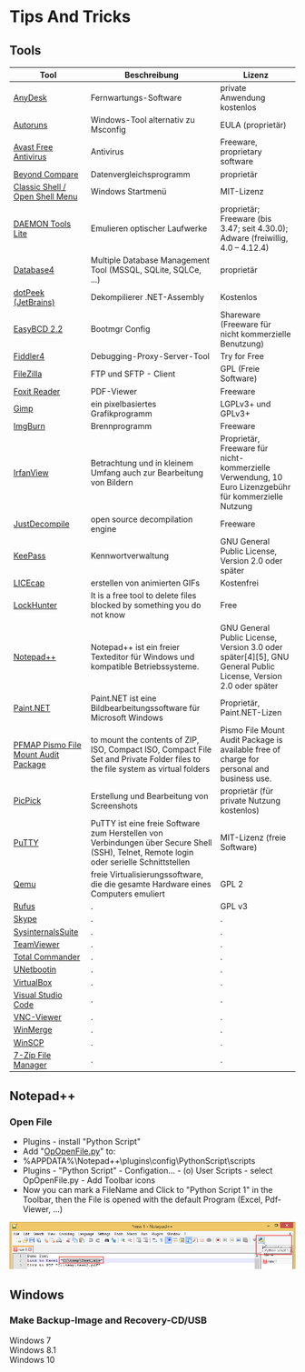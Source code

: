 # Tips And Tricks

## Tools

|Tool|Beschreibung|Lizenz|
|-|-|-|
| [AnyDesk](src/Tools/AnyDesk/AnyDesk.md) | Fernwartungs-Software | private Anwendung kostenlos |
| [Autoruns](src/Tools/Autoruns/Autoruns.md) | Windows-Tool alternativ zu Msconfig | EULA (proprietär) |
| [Avast Free Antivirus](src/Tools/Avast_Antivirus/Avast_Antivirus.md) | Antivirus | Freeware, proprietary software |
| [Beyond Compare](src/Tools/Beyond_Compare/Beyond_Compare.md) | Datenvergleichsprogramm | proprietär |
| [Classic Shell / Open Shell Menu](src/Tools/Classic_Shell/Classic_Shell.md) | Windows Startmenü | MIT-Lizenz |
| [DAEMON Tools Lite](src/Tools/DAEMON_Tools_Lite/DAEMON_Tools_Lite.md) | Emulieren optischer Laufwerke | proprietär; Freeware (bis 3.47; seit 4.30.0); Adware (freiwillig, 4.0 – 4.12.4) |
| [Database4](src/Tools/Database4/Database4.md)| Multiple Database Management Tool (MSSQL, SQLite, SQLCe, ...) | proprietär |
| [dotPeek (JetBrains)](src/Tools/dotPeek/dotPeek.md) | Dekompilierer .NET-Assembly | Kostenlos |
| [EasyBCD 2.2](src/Tools/EasyBCD/EasyBCD.md)| Bootmgr Config | Shareware (Freeware für nicht kommerzielle Benutzung) |
| [Fiddler4](src/Tools/Fiddler/Fiddler.md) | Debugging-Proxy-Server-Tool | Try for Free |
| [FileZilla](src/Tools/FileZilla/FileZilla.md) | FTP und SFTP - Client | GPL (Freie Software) |
| [Foxit Reader](src/Tools/Foxit_Reader/Foxit_Reader.md) | PDF-Viewer | Freeware |
| [Gimp](src/Tools/Gimp/Gimp.md) | ein pixelbasiertes Grafikprogramm | LGPLv3+ und GPLv3+ |
| [ImgBurn](src/Tools/ImgBurn/ImgBurn.md) | Brennprogramm | Freeware |
| [IrfanView](src/Tools/IrfanView/IrfanView.md) | Betrachtung und in kleinem Umfang auch zur Bearbeitung von Bildern | Proprietär, Freeware für nicht-kommerzielle Verwendung, 10 Euro Lizenzgebühr für kommerzielle Nutzung |
| [JustDecompile](src/Tools/JustDecompile/JustDecompile.md) | open source decompilation engine | Freeware |
| [KeePass](src/Tools/KeePass/KeePass.md) | Kennwortverwaltung | GNU General Public License, Version 2.0 oder später |
| [LICEcap](src/Tools/LICEcap/LICEcap.md) | erstellen von animierten GIFs | Kostenfrei |
| [LockHunter](src/Tools/LockHunter/LockHunter.md) | It is a free tool to delete files blocked by something you do not know | Free |
| [Notepad++](src/Tools/Notepad++/Notepad++.md) | Notepad++ ist ein freier Texteditor für Windows und kompatible Betriebssysteme. | GNU General Public License, Version 3.0 oder später[4][5], GNU General Public License, Version 2.0 oder später |
| [Paint.NET](src/Tools/Paint.NET/Paint.NET.md) | Paint.NET ist eine Bildbearbeitungssoftware für Microsoft Windows | Proprietär, Paint.NET-Lizen |
| [PFMAP Pismo File Mount Audit Package](src/Tools/PFMAP/PFMAP.md) | to mount the contents of ZIP, ISO, Compact ISO, Compact File Set and Private Folder files to the file system as virtual folders | Pismo File Mount Audit Package is available free of charge for personal and business use. |
| [PicPick](src/Tools/PicPick/PicPick.md) | Erstellung und Bearbeitung von Screenshots | proprietär (für private Nutzung kostenlos) |
| [PuTTY](src/Tools/PuTTY/PuTTY.md) | PuTTY ist eine freie Software zum Herstellen von Verbindungen über Secure Shell (SSH), Telnet, Remote login oder serielle Schnittstellen | MIT-Lizenz (freie Software) |
| [Qemu](src/Tools/Qemu/Qemu.md) | freie Virtualisierungssoftware, die die gesamte Hardware eines Computers emuliert | GPL 2 |
| [Rufus](src/Tools/Rufus/Rufus.md) | . | GPL v3 |
| [Skype](src/Tools/Skype/Skype.md) | . | . |
| [SysinternalsSuite](src/Tools/SysinternalsSuite/SysinternalsSuite.md) | . | . |
| [TeamViewer](src/Tools/TeamViewer/TeamViewer.md) | . | . |
| [Total Commander](src/Tools/Total_Commander/Total_Commander.md) | . | . |
| [UNetbootin](src/Tools/UNetbootin/UNetbootin.md) | . | . |
| [VirtualBox](src/Tools/VirtualBox/VirtualBox.md) | . | . |
| [Visual Studio Code](src/Tools/VisualStudioCode/VisualStudioCode.md) | . | . |
| [VNC-Viewer](src/Tools/VNC-Viewer/VNC-Viewer.md) | . | . |
| [WinMerge](src/Tools/WinMerge/WinMerge.md) | . | . |
| [WinSCP](src/Tools/WinSCP/WinSCP.md) | . | . |
| [7-Zip File Manager](src/Tools/7-Zip/7-Zip.md) | . | . |

## Notepad++

### Open File
* Plugins - install "Python Script"
* Add "[OpOpenFile.py](src/Notepad++/Python_Script/OpOpenFile.py)" to:
* %APPDATA%\Notepad++\plugins\config\PythonScript\scripts
* Plugins - "Python Script" - Configation... - (o) User Scripts - select OpOpenFile.py - Add Toolbar icons
* Now you can mark a FileName and Click to "Python Script 1" in the Toolbar, then the File is opened with the default Program (Excel, Pdf-Viewer, ...)

![](src/Notepad++/Python_Script/img/Bild_20211218_191026_001.png)

## Windows
### Make Backup-Image and Recovery-CD/USB
Windows 7  
Windows 8.1  
Windows 10
